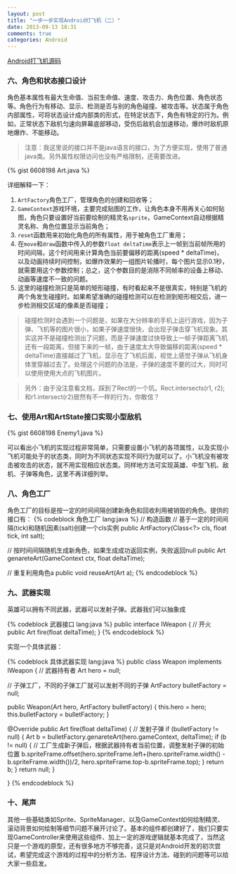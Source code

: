 ```yaml
---
layout: post
title: "一步一步实现Android打飞机（二）"
date: 2013-09-13 18:31
comments: true
categories: Android
---
```


<a href="https://github.com/tanqisen/Flight">Android打飞机源码</a>

### 六、角色和状态接口设计

角色基本属性有最大生命值、当前生命值、速度、攻击力、角色位置、角色状态等。角色行为有移动、显示、检测是否与别的角色碰撞、被攻击等。状态属于角色内部属性，可将状态设计成内部类的形式，在特定状态下，角色有特定的行为。例如，正常状态下敌机匀速向屏幕底部移动，受伤后敌机会加速移动，爆炸时敌机原地爆炸、不能移动。

> 注意：我这里说的接口并不是java语言的接口，为了方便实现，使用了普通java类。另外属性权限访问也没有严格限制，还需要改进。

{% gist 6608198 Art.java %}

详细解释一下：

1.  `ArtFactory`角色工厂，管理角色的创建和回收等；
1.  `GameContext`游戏环境，主要完成贴图的工作，让角色本身不用再关心如何贴图，角色只要设置好当前要绘制的精灵名`sprite`，GameContext自动根据精灵名称、角色位置显示当前角色；
1.  `reset`函数用来初始化角色的所有属性，用于被角色工厂重用；
1.  在`move`和`draw`函数中传入的参数`float deltaTime`表示上一帧到当前帧所用的时间间隔，这个时间用来计算角色当前要偏移的距离(speed * deltaTime)，以及动画持续时间控制，如爆炸效果的一组图片轮播时，每个图片显示0.1秒，就需要用这个参数控制；总之，这个参数目的是消除不同帧率的设备上移动、动画等速度不一致的问题。
1.  这里的碰撞检测只是简单的矩形碰撞，有时看起来不是很真实，特别是飞机的两个角发生碰撞时。如果希望准确的碰撞检测可以在检测到矩形相交后，进一步检测相交区域的像素是否碰撞；

> 碰撞检测时会遇到一个问题是，如果在大分辨率的手机上运行游戏，因为子弹、飞机等的图片很小，如果子弹速度很快，会出现子弹击穿飞机现象。其实这并不是碰撞检测出了问题，而是子弹速度过快导致上一帧子弹距离飞机还有一段距离，但接下来的一帧，由于速度太大导致偏移的距离(speed * deltaTime)直接越过了飞机，显示在了飞机后面，视觉上感觉子弹从飞机身体里穿越过去了。处理这个问题的办法是，子弹的速度不要的过大，同时可以使用使用大点的飞机图片。

> 另外：由于没注意看文档，踩到了Rect的一个坑。Rect.intersects(r1, r2); 和r1.intersect(r2)居然有不一样的行为，你敢信？

### 七、使用Art和ArtState接口实现小型敌机

{% gist 6608198 Enemy1.java %}

可以看出小飞机的实现过程非常简单，只需要设置小飞机的各项属性，以及实现小飞机可能处于的状态类，同时为不同状态实现不同行为就可以了。小飞机没有被攻击被攻击的状态，就不用实现相应状态类。同样地方法可实现英雄、中型飞机、敌机、子弹等角色，这里不再详细列举。

### 八、角色工厂

角色工厂的目标是按一定的时间间隔创建新角色和回收利用被销毁的角色。提供的接口有：
{% codeblock 角色工厂 lang:java %}
// 构造函数
// 基于一定的时间间隔(tick)和随机因素(salt)创建一个cls实例
public ArtFactory(Class<?> cls, float tick, int salt);

// 按时间间隔随机生成新角色，如果生成成功返回实例，失败返回null
public Art genareteArt(GameContext ctx, float deltaTime);

// 重复利用角色a
public void reuseArt(Art a);
{% endcodeblock %}

### 九、武器实现

英雄可以拥有不同武器，武器可以发射子弹。武器我们可以抽象成

{% codeblock 武器接口 lang:java %}
public interface IWeapon {
  // 开火
  public Art fire(float deltaTime);
}
{% endcodeblock %}

实现一个具体武器：

{% codeblock 具体武器实现 lang:java %}
public class Weapon implements IWeapon {
  // 武器持有者
  Art hero = null;

  // 子弹工厂，不同的子弹工厂就可以发射不同的子弹
  ArtFactory bulletFactory = null;
  
  public Weapon(Art hero, ArtFactory bulletFactory) {
    this.hero = hero;
    this.bulletFactory = bulletFactory;
  }
  
  @Override
  public Art fire(float deltaTime) {
    // 发射子弹
    if (bulletFactory != null) {
      Art b = bulletFactory.genareteArt(hero.gameContext, deltaTime);
      if (b != null) {
        // 工厂生成新子弹后，根据武器持有者当前位置，调整发射子弹的初始位置
        b.spriteFrame.offset(hero.spriteFrame.left+(hero.spriteFrame.width() - b.spriteFrame.width())/2, hero.spriteFrame.top-b.spriteFrame.top);
      }
      return b;
    }
    return null;
  }

}
{% endcodeblock %}

### 十、尾声
其他一些基础类如Sprite、SpriteManager、以及GameContext如何绘制精灵、滚动背景如何绘制等细节问题不展开讨论了。基本的组件都创建好了，我们只要实现GameController来使用这些组件、加上一定的游戏逻辑就基本完成了，当然这只是一个游戏的原型，还有很多地方不够完善，这只是对Android开发的初次尝试，希望完成这个游戏的过程中的分析方法、程序设计方法、碰到的问题等可以给大家一些启发。
